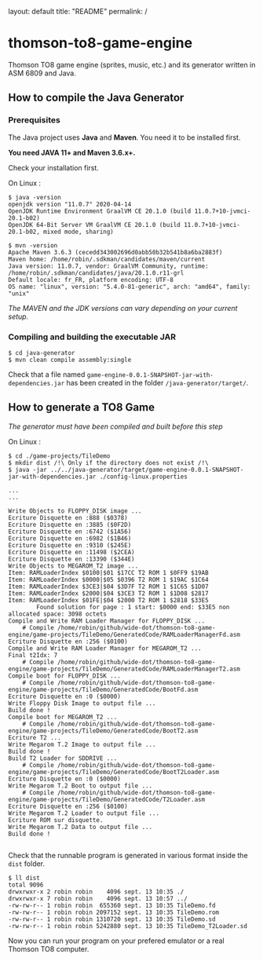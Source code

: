 layout: default
title: "README"
permalink: /

# thomson-to8-game-engine
Thomson TO8 game engine (sprites, music, etc.) and its generator written in ASM 6809 and Java.

## How to compile the Java Generator

### Prerequisites

The Java project uses **Java** and **Maven**. You need it to be installed first.

**You need JAVA 11+ and Maven 3.6.x+.**

Check your installation first.

On Linux :

```
$ java -version
openjdk version "11.0.7" 2020-04-14
OpenJDK Runtime Environment GraalVM CE 20.1.0 (build 11.0.7+10-jvmci-20.1-b02)
OpenJDK 64-Bit Server VM GraalVM CE 20.1.0 (build 11.0.7+10-jvmci-20.1-b02, mixed mode, sharing)
```

```
$ mvn -version
Apache Maven 3.6.3 (cecedd343002696d0abb50b32b541b8a6ba2883f)
Maven home: /home/robin/.sdkman/candidates/maven/current
Java version: 11.0.7, vendor: GraalVM Community, runtime: /home/robin/.sdkman/candidates/java/20.1.0.r11-grl
Default locale: fr_FR, platform encoding: UTF-8
OS name: "linux", version: "5.4.0-81-generic", arch: "amd64", family: "unix"
```

*The MAVEN and the JDK versions can vary depending on your current setup.*



### Compiling and building the executable JAR

```
$ cd java-generator
$ mvn clean compile assembly:single
```

Check that a file named `game-engine-0.0.1-SNAPSHOT-jar-with-dependencies.jar` has been created in
the folder `/java-generator/target/`.

## How to generate a TO8 Game

*The  generator must have been compiled and built before this step*

On Linux :

```
$ cd ./game-projects/TileDemo 
$ mkdir dist /!\ Only if the directory does not exist /!\
$ java -jar ../../java-generator/target/game-engine-0.0.1-SNAPSHOT-jar-with-dependencies.jar ./config-linux.properties 

...
...

Write Objects to FLOPPY_DISK image ...
Ecriture Disquette en :888 ($0378)
Ecriture Disquette en :3885 ($0F2D)
Ecriture Disquette en :6742 ($1A56)
Ecriture Disquette en :6982 ($1B46)
Ecriture Disquette en :9310 ($245E)
Ecriture Disquette en :11498 ($2CEA)
Ecriture Disquette en :13390 ($344E)
Write Objects to MEGAROM_T2 image ...
Item: RAMLoaderIndex $0100|$01 $17CC T2 ROM 1 $0FF9 $19AB
Item: RAMLoaderIndex $0000|$05 $0396 T2 ROM 1 $19AC $1C64
Item: RAMLoaderIndex $3CE3|$04 $3D7F T2 ROM 1 $1C65 $1D07
Item: RAMLoaderIndex $2000|$04 $3CE3 T2 ROM 1 $1D08 $2817
Item: RAMLoaderIndex $01FE|$04 $2000 T2 ROM 1 $2818 $33E5
		Found solution for page : 1 start: $0000 end: $33E5 non allocated space: 3098 octets
Compile and Write RAM Loader Manager for FLOPPY_DISK ...
	# Compile /home/robin/github/wide-dot/thomson-to8-game-engine/game-projects/TileDemo/GeneratedCode/RAMLoaderManagerFd.asm
Ecriture Disquette en :256 ($0100)
Compile and Write RAM Loader Manager for MEGAROM_T2 ...
Final t2Idx: 7
	# Compile /home/robin/github/wide-dot/thomson-to8-game-engine/game-projects/TileDemo/GeneratedCode/RAMLoaderManagerT2.asm
Compile boot for FLOPPY_DISK ...
	# Compile /home/robin/github/wide-dot/thomson-to8-game-engine/game-projects/TileDemo/GeneratedCode/BootFd.asm
Ecriture Disquette en :0 ($0000)
Write Floppy Disk Image to output file ...
Build done !
Compile boot for MEGAROM_T2 ...
	# Compile /home/robin/github/wide-dot/thomson-to8-game-engine/game-projects/TileDemo/GeneratedCode/BootT2.asm
Ecriture T2 ...
Write Megarom T.2 Image to output file ...
Build done !
Build T2 Loader for SDDRIVE ...
	# Compile /home/robin/github/wide-dot/thomson-to8-game-engine/game-projects/TileDemo/GeneratedCode/BootT2Loader.asm
Ecriture Disquette en :0 ($0000)
Write Megarom T.2 Boot to output file ...
	# Compile /home/robin/github/wide-dot/thomson-to8-game-engine/game-projects/TileDemo/GeneratedCode/T2Loader.asm
Ecriture Disquette en :256 ($0100)
Write Megarom T.2 Loader to output file ...
Ecriture ROM sur disquette.
Write Megarom T.2 Data to output file ...
Build done !


```

Check that the runnable program is generated in various format inside the `dist` folder.

```
$ ll dist
total 9096
drwxrwxr-x 2 robin robin    4096 sept. 13 10:35 ./
drwxrwxr-x 7 robin robin    4096 sept. 13 10:57 ../
-rw-rw-r-- 1 robin robin  655360 sept. 13 10:35 TileDemo.fd
-rw-rw-r-- 1 robin robin 2097152 sept. 13 10:35 TileDemo.rom
-rw-rw-r-- 1 robin robin 1310720 sept. 13 10:35 TileDemo.sd
-rw-rw-r-- 1 robin robin 5242880 sept. 13 10:35 TileDemo_T2Loader.sd
```

Now you can run your program on your prefered emulator or a real Thomson TO8 computer.



